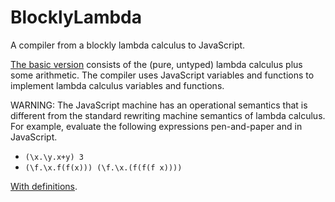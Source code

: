 # BlocklyLambda


A compiler from a blockly lambda calculus to JavaScript. 

[The basic version](file:///Users/akurz/alexhkurz-at-git/BlocklyLambda/) consists of the (pure, untyped) lambda calculus plus some arithmetic. The compiler uses JavaScript variables and functions to implement lambda calculus variables and functions. 

WARNING: The JavaScript machine has an operational semantics that is different from the standard rewriting machine semantics of lambda calculus. For example, evaluate the following expressions pen-and-paper and in JavaScript.

- `(\x.\y.x+y) 3`
- `(\f.\x.f(f(x))) (\f.\x.(f(f(f x))))`

[With definitions](file:///Users/akurz/alexhkurz-at-git/BlocklyLambda/Definitions/). 
